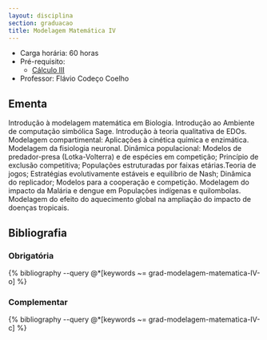 ```yaml
---
layout: disciplina
section: graduacao
title: Modelagem Matemática IV
---
```


- Carga horária: 60 horas 
- Pré-requisito:
    - [Cálculo III](calculo-III.html)
- Professor: Flávio Codeço Coelho

## Ementa 

Introdução à modelagem matemática em Biologia. Introdução ao Ambiente
de computação simbólica Sage. Introdução à teoria qualitativa de
EDOs. Modelagem compartimental: Aplicações à cinética química e
enzimática. Modelagem da fisiologia neuronal. Dinâmica populacional:
Modelos de predador-presa (Lotka-Volterra) e de espécies em
competição; Princípio de exclusão competitiva; Populações estruturadas
por faixas etárias.Teoria de jogos; Estratégias evolutivamente
estáveis e equilíbrio de Nash; Dinâmica do replicador; Modelos para a
cooperação e competição. Modelagem do impacto da Malária e dengue em
Populações indígenas e quilombolas.  Modelagem do efeito do
aquecimento global na ampliação do impacto de doenças tropicais.


## Bibliografia

### Obrigatória

{% bibliography --query @*[keywords ~= grad-modelagem-matematica-IV-o] %}

### Complementar

{% bibliography --query @*[keywords ~= grad-modelagem-matematica-IV-c] %}

